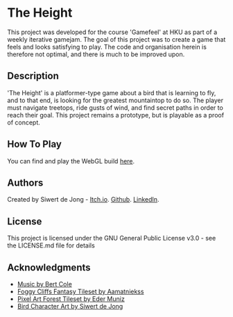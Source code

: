 # The Height

This project was developed for the course 'Gamefeel' at HKU as part of a weekly iterative gamejam. 
The goal of this project was to create a game that feels and looks satisfying to play.
The code and organisation herein is therefore not optimal, and there is much to be improved upon.

## Description

'The Height' is a platformer-type game about a bird that is learning to fly, and to that end, is looking for the greatest mountaintop to do so. 
The player must navigate treetops, ride gusts of wind, and find secret paths in order to reach their goal.
This project remains a prototype, but is playable as a proof of concept. 

## How To Play

You can find and play the WebGL build [here](https://siwertdj.itch.io/theheight).

## Authors

Created by Siwert de Jong - [Itch.io](https://siwertdj.itch.io). [Github](https://github.com/Siwertdj). [LinkedIn](https://www.linkedin.com/in/siwertdj/).

## License

This project is licensed under the GNU General Public License v3.0 - see the LICENSE.md file for details

## Acknowledgments

* [Music by Bert Cole](https://bit-by-bit-sound.itch.io/16-bit-starter-pack)
* [Foggy Cliffs Fantasy Tileset by Aamatniekss](https://aamatniekss.itch.io/foggy-cliffs-fantasy-pixel-art-tileset)
* [Pixel Art Forest Tileset by Eder Muniz](https://edermunizz.itch.io/free-pixel-art-forest)
* [Bird Character Art by Siwert de Jong](https://siwertdj.itch.io)
